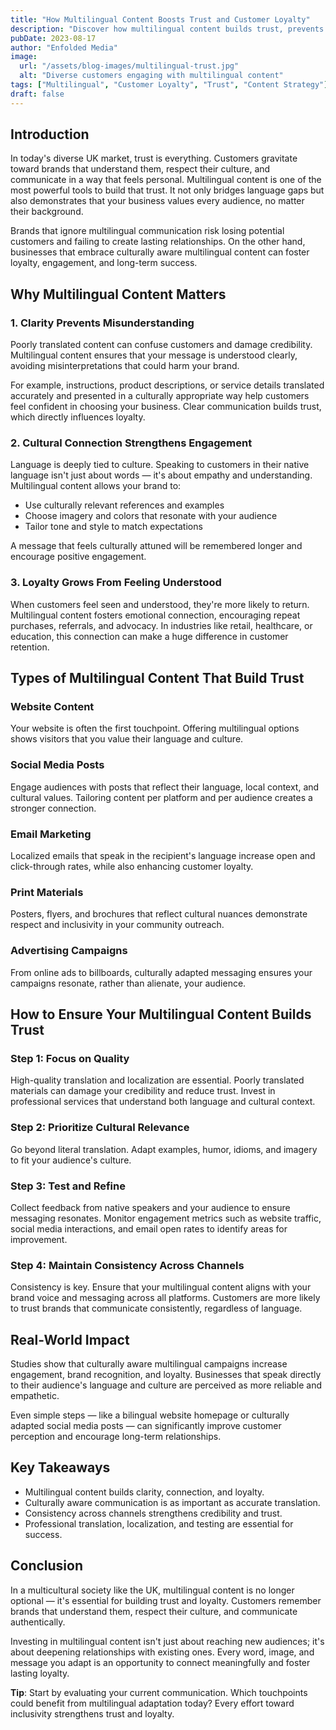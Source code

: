 ```yaml
---
title: "How Multilingual Content Boosts Trust and Customer Loyalty"
description: "Discover how multilingual content builds trust, prevents misunderstandings, and fosters lasting customer loyalty in the diverse UK market."
pubDate: 2023-08-17
author: "Enfolded Media"
image:
  url: "/assets/blog-images/multilingual-trust.jpg"
  alt: "Diverse customers engaging with multilingual content"
tags: ["Multilingual", "Customer Loyalty", "Trust", "Content Strategy"]
draft: false
---
```


## Introduction

In today's diverse UK market, trust is everything. Customers gravitate toward brands that understand them, respect their culture, and communicate in a way that feels personal. Multilingual content is one of the most powerful tools to build that trust. It not only bridges language gaps but also demonstrates that your business values every audience, no matter their background.

Brands that ignore multilingual communication risk losing potential customers and failing to create lasting relationships. On the other hand, businesses that embrace culturally aware multilingual content can foster loyalty, engagement, and long-term success.

## Why Multilingual Content Matters

### 1. Clarity Prevents Misunderstanding

Poorly translated content can confuse customers and damage credibility. Multilingual content ensures that your message is understood clearly, avoiding misinterpretations that could harm your brand.

For example, instructions, product descriptions, or service details translated accurately and presented in a culturally appropriate way help customers feel confident in choosing your business. Clear communication builds trust, which directly influences loyalty.

### 2. Cultural Connection Strengthens Engagement

Language is deeply tied to culture. Speaking to customers in their native language isn't just about words — it's about empathy and understanding. Multilingual content allows your brand to:

- Use culturally relevant references and examples
- Choose imagery and colors that resonate with your audience
- Tailor tone and style to match expectations

A message that feels culturally attuned will be remembered longer and encourage positive engagement.

### 3. Loyalty Grows From Feeling Understood

When customers feel seen and understood, they're more likely to return. Multilingual content fosters emotional connection, encouraging repeat purchases, referrals, and advocacy. In industries like retail, healthcare, or education, this connection can make a huge difference in customer retention.

## Types of Multilingual Content That Build Trust

### Website Content
Your website is often the first touchpoint. Offering multilingual options shows visitors that you value their language and culture.

### Social Media Posts
Engage audiences with posts that reflect their language, local context, and cultural values. Tailoring content per platform and per audience creates a stronger connection.

### Email Marketing
Localized emails that speak in the recipient's language increase open and click-through rates, while also enhancing customer loyalty.

### Print Materials
Posters, flyers, and brochures that reflect cultural nuances demonstrate respect and inclusivity in your community outreach.

### Advertising Campaigns
From online ads to billboards, culturally adapted messaging ensures your campaigns resonate, rather than alienate, your audience.

## How to Ensure Your Multilingual Content Builds Trust

### Step 1: Focus on Quality

High-quality translation and localization are essential. Poorly translated materials can damage your credibility and reduce trust. Invest in professional services that understand both language and cultural context.

### Step 2: Prioritize Cultural Relevance

Go beyond literal translation. Adapt examples, humor, idioms, and imagery to fit your audience's culture.

### Step 3: Test and Refine

Collect feedback from native speakers and your audience to ensure messaging resonates. Monitor engagement metrics such as website traffic, social media interactions, and email open rates to identify areas for improvement.

### Step 4: Maintain Consistency Across Channels

Consistency is key. Ensure that your multilingual content aligns with your brand voice and messaging across all platforms. Customers are more likely to trust brands that communicate consistently, regardless of language.

## Real-World Impact

Studies show that culturally aware multilingual campaigns increase engagement, brand recognition, and loyalty. Businesses that speak directly to their audience's language and culture are perceived as more reliable and empathetic.

Even simple steps — like a bilingual website homepage or culturally adapted social media posts — can significantly improve customer perception and encourage long-term relationships.

## Key Takeaways

- Multilingual content builds clarity, connection, and loyalty.
- Culturally aware communication is as important as accurate translation.
- Consistency across channels strengthens credibility and trust.
- Professional translation, localization, and testing are essential for success.

## Conclusion

In a multicultural society like the UK, multilingual content is no longer optional — it's essential for building trust and loyalty. Customers remember brands that understand them, respect their culture, and communicate authentically.

Investing in multilingual content isn't just about reaching new audiences; it's about deepening relationships with existing ones. Every word, image, and message you adapt is an opportunity to connect meaningfully and foster lasting loyalty.

**Tip**: Start by evaluating your current communication. Which touchpoints could benefit from multilingual adaptation today? Every effort toward inclusivity strengthens trust and loyalty.